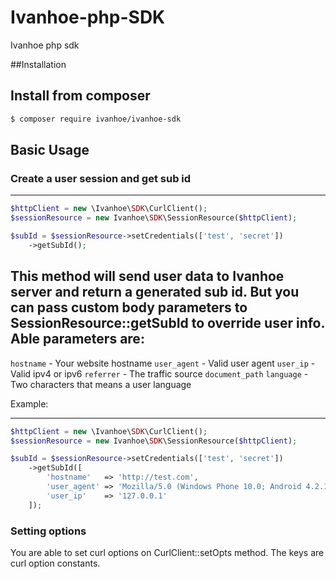 # Ivanhoe-php-SDK
Ivanhoe php sdk

##Installation

Install from composer 
-----------
``` sh
$ composer require ivanhoe/ivanhoe-sdk
```

## Basic Usage
### Create a user session and get sub id
-----------
``` php
$httpClient = new \Ivanhoe\SDK\CurlClient();
$sessionResource = new Ivanhoe\SDK\SessionResource($httpClient);

$subId = $sessionResource->setCredentials(['test', 'secret'])
    ->getSubId();
```

This method will send user data to Ivanhoe server and return a generated sub id.
But you can pass custom body parameters to SessionResource::getSubId to override user info. 
Able parameters are: 
--------------------
`hostname` - Your website hostname
`user_agent` - Valid user agent
`user_ip` - Valid ipv4 or ipv6
`referrer` - The traffic source
`document_path`
`language` - Two characters that means a user language

Example: 

-----------
``` php
$httpClient = new \Ivanhoe\SDK\CurlClient();
$sessionResource = new Ivanhoe\SDK\SessionResource($httpClient);

$subId = $sessionResource->setCredentials(['test', 'secret'])
    ->getSubId([
        'hostname'   => 'http://test.com',
        'user_agent' => 'Mozilla/5.0 (Windows Phone 10.0; Android 4.2.1; Microsoft; Lumia 950) AppleWebKit/537.36 (KHTML, like Gecko) Chrome/46.0.2486.0 Mobile Safari/537.36 Edge/13.10586',
        'user_ip'    => '127.0.0.1'
    ]);
```

### Setting options

You are able to set curl options on CurlClient::setOpts method. The keys are curl option constants.
